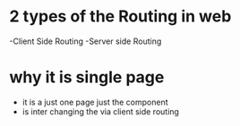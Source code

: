 # 2 types of the Routing in web 
 -Client Side Routing 
 -Server side Routing

 #  why it is single page 
  - it is a just one page  just the component 
  - is inter changing the via client side routing 